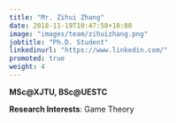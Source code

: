 ```yaml
---
title: "Mr. Zihui Zhang"
date: 2018-11-19T10:47:58+10:00
image: "images/team/zihuizhang.png"
jobtitle: "Ph.D. Student"
linkedinurl: "https://www.linkedin.com/"
promoted: true
weight: 4
---
```

**MSc@XJTU, BSc@UESTC**

**Research Interests**: Game Theory